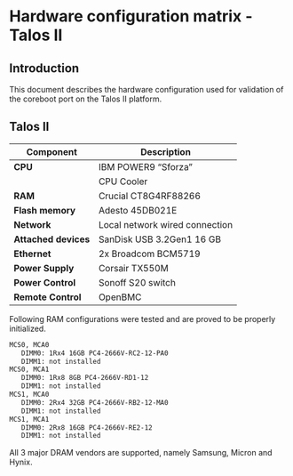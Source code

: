 # Hardware configuration matrix - Talos II

## Introduction

This document describes the hardware configuration used for validation of the
coreboot port on the Talos II platform.

## Talos II

| Component                      | Description                                                   |
|--------------------------------|---------------------------------------------------------------|
| **CPU**                        | IBM POWER9 “Sforza”                                           |
|                                | CPU Cooler                                                    |
| **RAM**                        | Crucial CT8G4RF88266                                          |
| **Flash memory**               | Adesto 45DB021E                                               |
| **Network**                    | Local network wired connection                                |
| **Attached devices**           | SanDisk USB 3.2Gen1 16 GB                                     |
| **Ethernet**                   | 2x Broadcom BCM5719                                           |
| **Power Supply**               | Corsair TX550M                                                |
| **Power Control**              | Sonoff S20 switch                                             |
| **Remote Control**             | OpenBMC                                                       |

Following RAM configurations were tested and are proved to be properly
initialized.

```bash
MCS0, MCA0
   DIMM0: 1Rx4 16GB PC4-2666V-RC2-12-PA0
   DIMM1: not installed
MCS0, MCA1
   DIMM0: 1Rx8 8GB PC4-2666V-RD1-12
   DIMM1: not installed
MCS1, MCA0
   DIMM0: 2Rx4 32GB PC4-2666V-RB2-12-MA0
   DIMM1: not installed
MCS1, MCA1
   DIMM0: 2Rx8 16GB PC4-2666V-RE2-12
   DIMM1: not installed
```

All 3 major DRAM vendors are supported, namely Samsung, Micron and Hynix.
